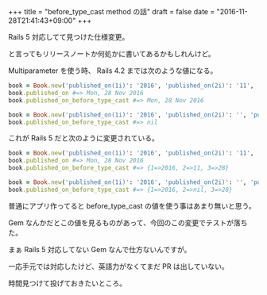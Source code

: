 +++
title = "before_type_cast method の話"
draft = false
date = "2016-11-28T21:41:43+09:00"
+++

Rails 5 対応してて見つけた仕様変更。

と言ってもリリースノートか何処かに書いてあるかもしれんけど。

Multiparameter を使う時、 Rails 4.2 までは次のような値になる。

```rb
book = Book.new('published_on(1i)': '2016', 'published_on(2i)': '11', 'published_on(3i)': '28')
book.published_on #=> Mon, 28 Nov 2016
book.published_on_before_type_cast #=> Mon, 28 Nov 2016

book = Book.new('published_on(1i)': '2016', 'published_on(2i)': '', 'published_on(3i)': '28')
book.published_on_before_type_cast #=> nil
```

これが Rails 5 だと次のように変更されている。

```rb
book = Book.new('published_on(1i)': '2016', 'published_on(2i)': '11', 'published_on(3i)': '28')
book.published_on #=> Mon, 28 Nov 2016
book.published_on_before_type_cast #=> {1=>2016, 2=>11, 3=>28}

book = Book.new('published_on(1i)': '2016', 'published_on(2i)': '', 'published_on(3i)': '28')
book.published_on_before_type_cast #=> {1=>2016, 2=>nil, 3=>28}
```

普通にアプリ作ってると before_type_cast の値を使う事はあまり無いと思う。

Gem なんかだとこの値を見るものがあって、今回のこの変更でテストが落ちた。

まぁ Rails 5 対応してない Gem なんで仕方ないんですが。

一応手元では対応したけど、英語力がなくてまだ PR は出していない。

時間見つけて投げておきたいところ。
